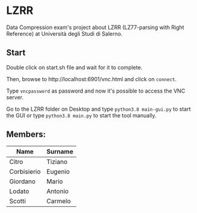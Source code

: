 # LZRR
Data Compression exam's project about LZRR (LZ77-parsing with Right Reference) at Università degli Studi di Salerno.

## Start
Double click on start.sh file and wait for it to complete.

Then, browse to http://localhost:6901/vnc.html and click on `connect`. 

Type `vncpassword` as password and now it's possible to access the VNC server.

Go to the LZRR folder on Desktop and type `python3.8 main-gui.py` to start the GUI or type `python3.8 main.py` to start the tool manually.

## Members:

| Name | Surname |
| ---- | ------- |
| Citro | Tiziano |
| Corbisierio | Eugenio |
| Giordano | Mario |
| Lodato | Antonio |
| Scotti | Carmelo|
